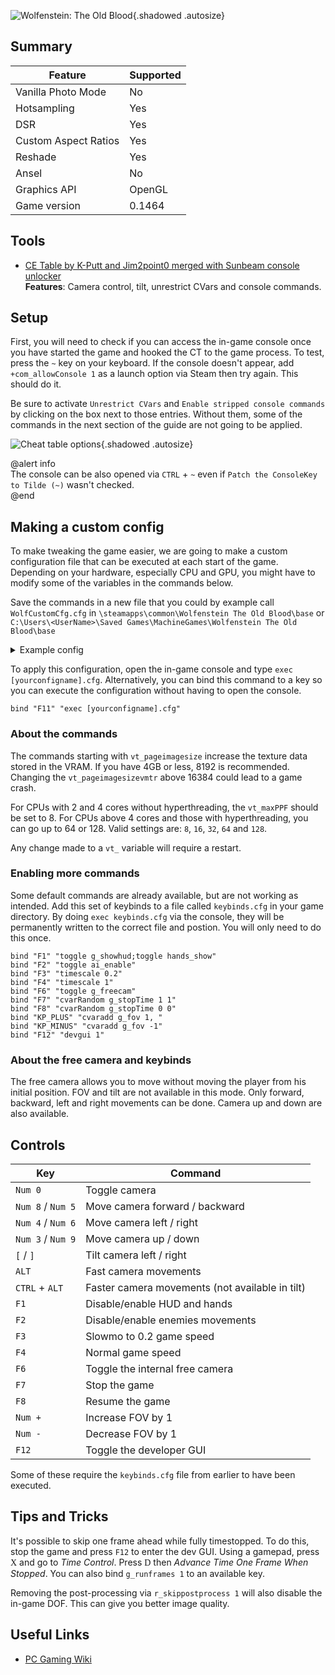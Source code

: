 ![Wolfenstein: The Old Blood](Images\wtob_header.png "Shot by Antic Owl"){.shadowed .autosize}

## Summary

Feature | Supported
--|--
Vanilla Photo Mode 		| No
Hotsampling 			| Yes
DSR 					| Yes
Custom Aspect Ratios 	| Yes
Reshade 				| Yes 
Ansel 					| No
Graphics API 			| OpenGL
Game version 			| 0.1464
 
## Tools

* [CE Table by K-Putt and Jim2point0 merged with Sunbeam console unlocker](..\CheatTables\WolfOldBlood_x64.CT)  
**Features**: Camera control, tilt, unrestrict CVars and console commands.

## Setup
First, you will need to check if you can access the in-game console once you have started the game and hooked the CT to the game process. To test, press the `~` key on your keyboard. If the console doesn't appear, add `+com_allowConsole 1` as a launch option via Steam then try again. This should do it.  

Be sure to activate `Unrestrict CVars` and `Enable stripped console commands` by clicking on the box next to those entries. Without them, some of the commands in the next section of the guide are not going to be applied.

![Cheat table options](Images\wtob_cheattable.png "Cheat table options"){.shadowed .autosize}

@alert info  
The console can be also opened via `CTRL` + `~` even if `Patch the ConsoleKey to Tilde (~)` wasn't checked.  
@end

## Making a custom config
To make tweaking the game easier, we are going to make a custom configuration file that can be executed at each start of the game. Depending on your hardware, especially CPU and GPU, you might have to modify some of the variables in the commands below.  

Save the commands in a new file that you could by example call `WolfCustomCfg.cfg` in `\steamapps\common\Wolfenstein The Old Blood\base` or `C:\Users\<UserName>\Saved Games\MachineGames\Wolfenstein The Old Blood\base`

<details>
<summary>Example config</summary>
<pre><code>r_dimShadowHeightTweak 0                  
win_pauseOnAltTab 0                       
win_allowAltTab 1                         
r_useSMP 1                                
r_useHardwareTextures 1                   
vt_cudaRLE                                
vt_cudaBudget 8                           
vt_useCudaTranscode 2                      
vt_minMipLevelInstalled 16                 
vt_uncompressedVmtr 0                     
image_useCompression 0                    
vt_maxPPF 64                              
vt_maxaniso 4                             
image_anisotropy 16                        
vt_minlod 0                               
vt_lodBias -2                             
image_lodbias -2                          
vt_qualityDCTChroma 100                     
vt_qualityDCTLuma 100                     
vt_qualityDCTNormal 100                   
vt_qualityDCTPower 100                    
vt_qualityDCTSpecular 100                 
vt_qualityHDPLossless 1                   
vt_qualityHDPDiffuse 0                    
vt_qualityHDPNormal 0                     
vt_qualityHDPPower 0                      
vt_qualityHDPSpecular 0                   
vt_pageimagesizevmtr 16384                
vt_pageimagesizeunique 16384              
vt_pageimagesizeuniquediffuseonly 16384   
vt_pageimagesizeuniquediffuseonly2 16384  
vt_useCudaTranscode 2                     
r_swapInterval 1                          
vt_restart </pre></code>
</details>

To apply this configuration, open the in-game console and type `exec [yourconfigname].cfg`. Alternatively, you can bind this command to a key so you can execute the configuration without having to open the console.  

```bind "F11" "exec [yourconfigname].cfg"```

### About the commands  

The commands starting with `vt_pageimagesize` increase the texture data stored in the VRAM. If you have 4GB or less, 8192 is recommended. Changing the `vt_pageimagesizevmtr` above 16384 could lead to a game crash.  

For CPUs with 2 and 4 cores without hyperthreading, the `vt_maxPPF` should be set to 8. For CPUs above 4 cores and those with hyperthreading, you can go up to 64 or 128. Valid settings are: `8`, `16`, `32`, `64` and `128`.  

Any change made to a `vt_` variable will require a restart.

### Enabling more commands

Some default commands are already available, but are not working as intended. Add this set of keybinds to a file called `keybinds.cfg` in your game directory. By doing `exec keybinds.cfg` via the console, they will be permanently written to the correct file and postion. You will only need to do this once.

```
bind "F1" "toggle g_showhud;toggle hands_show"
bind "F2" "toggle ai_enable"
bind "F3" "timescale 0.2"
bind "F4" "timescale 1"
bind "F6" "toggle g_freecam"
bind "F7" "cvarRandom g_stopTime 1 1"
bind "F8" "cvarRandom g_stopTime 0 0"
bind "KP_PLUS" "cvaradd g_fov 1, "
bind "KP_MINUS" "cvaradd g_fov -1"
bind "F12" "devgui 1"
```

### About the free camera and keybinds

The free camera allows you to move without moving the player from his initial position.
FOV and tilt are not available in this mode. Only forward, backward, left and right movements can be done. Camera up and down are also available.

## Controls 

Key	| Command
--|--
`Num 0` | Toggle camera
`Num 8` / `Num 5` | Move camera forward / backward
`Num 4` / `Num 6` | Move camera left / right
`Num 3` / `Num 9` | Move camera up / down
`[` / `]` | Tilt camera left / right
`ALT` | Fast camera movements
`CTRL` + `ALT` | Faster camera movements (not available in tilt)
`F1` | Disable/enable HUD and hands 
`F2` | Disable/enable enemies movements
`F3` | Slowmo to 0.2 game speed
`F4` | Normal game speed
`F6` | Toggle the internal free camera
`F7` | Stop the game
`F8` | Resume the game
`Num +` | Increase FOV by 1
`Num -` | Decrease FOV by 1
`F12` | Toggle the developer GUI

Some of these require the `keybinds.cfg` file from earlier to have been executed.

## Tips and Tricks

It's possible to skip one frame ahead while fully timestopped. To do this, stop the game and press `F12` to enter the dev GUI. Using a gamepad, press <font face="Controller">X</font> and go to *Time Control*. Press <font face="Controller">D</font> then *Advance Time One Frame When Stopped*. You can also bind `g_runframes 1` to an available key.  

Removing the post-processing via `r_skippostprocess 1` will also disable the in-game DOF.
This can give you better image quality.  

## Useful Links

* [PC Gaming Wiki](https://www.pcgamingwiki.com/wiki/Wolfenstein:_The_Old_Blood)
